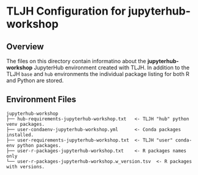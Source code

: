 # TLJH Configuration for jupyterhub-workshop

## Overview

The files on this directory contain informatino about the **jupyterhub-workshop** JupyterHub environment created with TLJH. In addition to the TLJH `base` and `hub` environments the individual package listing for both R and Python are stored.

## Environment Files
```
jupyterhub-workshop
├── hub-requirements-jupyterhub-workshop.txt   <- TLJH "hub" python venv packages.
├── user-condaenv-jupyterhub-workshop.yml      <- Conda packages installed.
├── user-requirements-jupyterhub-workshop.txt  <- TLJH "user" conda-env python packages.
├── user-r-packages-jupyterhub-workshop.txt    <- R packages names only
└── user-r-packages-jupyterhub-workshop.w_version.tsv  <- R packages with versions.
```
